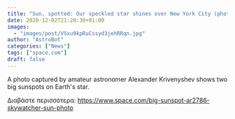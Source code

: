 ```yaml
---
title: "Sun, spotted: Our speckled star shines over New York City (photo)"
date: 2020-12-02T21:28:30+01:00
images:
  - "images/post/VSxu9kpRuCssyd3jehRRqn.jpg"
author: "AstroBot"
categories: ["News"]
tags: ["space.com"]
draft: false
---
```


A photo captured by amateur astronomer Alexander Krivenyshev shows two big sunspots on Earth's star. 

Διαβάστε περισσότερα: https://www.space.com/big-sunspot-ar2786-skywatcher-sun-photo
